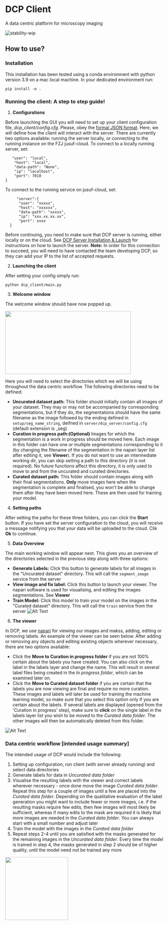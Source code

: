 # DCP Client
A data centric platform for microscopy imaging

![stability-wip](https://img.shields.io/badge/stability-work_in_progress-lightgrey.svg)

## How to use?
### Installation
This installation has been tested using a conda environment with python version 3.9 on a mac local machine. In your dedicated environment run:
```
pip install -e .
```

### Running the client: A step to step guide!
1. **Configurations**
   
Before launching the GUI you will need to set up your client configuration file, _dcp_client/config.cfg_. Please, obey the [formal JSON format](https://www.json.org/json-en.html). Here, we will define how the client will interact with the server. There are currently two options available: running the server locally, or connecting to the running instance on the FZJ jusuf-cloud. To connect to a locally running server, set:
  ```
     "user": "local", 
      "host": "local", 
      "data-path": "None", 
      "ip": "localhost", 
      "port": 7010
  }
  ```
  To connect to the running service on jusuf-cloud, set:
  ```
       "server":{
        "user": "xxxxx",
        "host": "xxxxxx", 
        "data-path": "xxxxx",
        "ip": "xxx.xx.xx.xx", 
        "port": xxxx
    }
  ```
  Before continuing, you need to make sure that DCP server is running, either locally or on the cloud. See [DCP Server Installation & Launch](https://github.com/HelmholtzAI-Consultants-Munich/data-centric-platform/blob/main/src/server/README.md#using-pypi) for instructions on how to launch the server. **Note:** In order for this connection to succeed, you will need to have contacted the team developing DCP, so they can add your IP to the list of accepted requests.


2. **Launching the client**
   
After setting your config simply run:
  ```
  python dcp_client/main.py
  ```

3. **Welcome window**
   
The welcome window should have now popped up.
   
   <img src="https://github.com/HelmholtzAI-Consultants-Munich/data-centric-platform/blob/documentation/src/client/readme_figs/client_welcome_window.png"  width="400" height="200">
   
  Here you will need to select the directories which we will be using throughout the data centric workflow. The following directories need to be defined:
  
  * **Uncurated dataset path:** This folder should initially contain all images of your dataset. They may or may not be accompanied by corresponding segmentations, but if they do, the segmentations should have the same filename as the image followed by the ending defined in ```setup/seg_name_string```, deifned in ```server/dcp_server/config.cfg``` (default extension is _seg)
  * **Curation in progress path:(Optional)** Images for which the segmentation is a work in progress should be moved here. Each image in this folder can have one or multiple segmentations corresponding to it (by changing the filename of the segmentation in the napari layer list after editing it, see **Viewer**). If you do not want to use an intermediate working dir, you can skip setting a path to this directory (it is not required). No future functions affect this directory, it is only used to move to and from the uncurated and curated directories.
  * **Curated dataset path:** This folder should contain images along with their final segmentations. **Only** move images here when the segmentation is complete and finalised, you won't be able to change them after they have been moved here. These are then used for training your model.

4. **Setting paths**

After setting the paths for these three folders, you can click the **Start** button. If you have set the server configuration to the cloud, you will receive a message notifying you that your data will be uploaded to the cloud. Clik **Ok** to continue.

5. **Data Overview**
   
The main working window will appear next. This gives you an overview of the directories selected in the previous step along with three options:

   * **Generate Labels:** Click this button to generate labels for all images in the "Uncurated dataset" directory. This will call the ```segment_image``` service from the server
   * **View image and fix label:** Click this button to launch your viewer. The napari software is used for visualising, and editing the images segmentations. See **Viewer**
   * **Train Model:** Click this model to train your model on the images in the "Curated dataset" directory. This will call the ```train``` service from the server
   ![Alt Text](https://github.com/HelmholtzAI-Consultants-Munich/data-centric-platform/blob/documentation/src/client/readme_figs/client_data_overview_window.png)
   
6. **The viewer**

In DCP, we use [napari](https://napari.org/stable) for viewing our images and makss, adding, editing or removing labels. An example of the viewer can be seen below. After adding or removing any objects and editing existing objects wherever necessary, there are two options available:
- Click the **Move to Curation in progress folder** if you are not 100% certain about the labels you have created. You can also click on the label in the labels layer and change the name. This will result in several label files being created in the *In progress folder*, which can be examined later on.
- Click the **Move to Curated dataset folder** if you are certain that the labels you are now viewing are final and require no more curation. These images and labels will later be used for training the machine learning model, so make sure that you select this option only if you are certain about the labels. If several labels are displayed (opened from the 'Curation in progress' step), make sure to **click** on the single label in the labels layer list you wish to be moved to the *Curated data folder*. The other images will then be automatically deleted from this folder.

![Alt Text](https://github.com/HelmholtzAI-Consultants-Munich/data-centric-platform/blob/documentation/src/client/readme_figs/client_napari_viewer.png)

### Data centric workflow [intended usage summary]
The intended usage of DCP would include the following:
1. Setting up configuration, run client (with server already running) and select data directories
2. Generate labels for data in *Uncurated data folder*
3. Visualise the resulting labels with the viewer and correct labels wherever necessary - once done move the image *Curated data folder*. Repeat this step for a couple of images until a few are placed into the *Curated data folder*. Depending on the qualitative evaluation of the label generation you might want to include fewer or more images, i.e. if the resulting masks require few edits, then few images will most likely be sufficient, whereas if many edits to the mask are required it is likely that more images are needed in the *Curated data folder*. You can always start with a small number and adjust later
4. Train the model with the images in the *Curated data folder*
6. Repeat steps 2-4 until you are satisfied with the masks generated for the remaining images in the *Uncurated data folder*. Every time the model is trained in step 4, the masks generated in step 2 should be of higher quality, until the model need not be trained any more 
<img src="https://github.com/HelmholtzAI-Consultants-Munich/data-centric-platform/blob/documentation/src/client/readme_figs/dcp_pipeline.png"  width="200" height="200">

   
